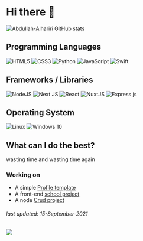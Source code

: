# Hi there 👋

![Abdullah-Alhariri GitHub stats](https://github-readme-stats.vercel.app/api?username=Abdullah-Alhariri&show_icons=false&theme=gruvbox&bg_color=-15,ef4136,fbb040&title_color=fff&text_color=fff)

## Programming Languages
![HTML5](https://img.shields.io/badge/html5-%23E34F26.svg?style=for-the-badge&logo=html5&logoColor=white)
![CSS3](https://img.shields.io/badge/css3-%231572B6.svg?style=for-the-badge&logo=css3&logoColor=white)
![Python](https://img.shields.io/badge/python-%2314354C.svg?style=for-the-badge&logo=python&logoColor=white)
![JavaScript](https://img.shields.io/badge/javascript-%23323330.svg?style=for-the-badge&logo=javascript&logoColor=%23F7DF1E)
![Swift](https://img.shields.io/badge/swift-%23FA7343.svg?style=for-the-badge&logo=swift&logoColor=white)

## Frameworks / Libraries
![NodeJS](https://img.shields.io/badge/node.js-%2343853D.svg?style=for-the-badge&logo=node.js&logoColor=white)
![Next JS](https://img.shields.io/badge/Next-black?style=for-the-badge&logo=next.js&logoColor=white)
![React](https://img.shields.io/badge/react-%2320232a.svg?style=for-the-badge&logo=react&logoColor=%2361DAFB)
![NuxtJS](https://img.shields.io/badge/Nuxt-black?style=for-the-badge&logo=nuxt.js&logoColor=white)
![Express.js](https://img.shields.io/badge/express.js-%23404d59.svg?style=for-the-badge&logo=express&logoColor=%2361DAFB)
     
## Operating System
![Linux](https://img.shields.io/badge/Linux-FCC624?style=for-the-badge&logo=linux&logoColor=black)
![Windows 10](https://img.shields.io/badge/Windows-0078D6?style=for-the-badge&logo=windows&logoColor=white)

## What can I do the best?
wasting time
and 
wasting time again

### Working on 
- A simple [Profile template](https://github.com/Abdullah-Alhariri/simple-profile-template)
- A front-end [school project](https://github.com/Abdullah-Alhariri/stunning-happines)
- A node [Crud project](https://github.com/Abdullah-Alhariri/node)

<h6>last updated: 15-September-2021<h6>
     
![](https://komarev.com/ghpvc/?username=Abdullah-Alhariri&color=ef4136)
